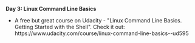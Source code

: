 <p> <b>Day 3: Linux Command Line Basics</p> </b>

<ul>
<li>
A free but great course on Udacity - "Linux Command Line Basics. Getting Started with the Shell". Check it out: https://www.udacity.com/course/linux-command-line-basics--ud595
</li>
</ul>


